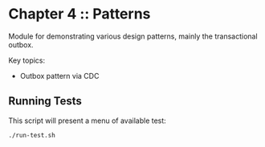 # Chapter 4 :: Patterns

Module for demonstrating various design patterns, mainly the transactional outbox.

Key topics:

- Outbox pattern via CDC

## Running Tests

This script will present a menu of available test:

    ./run-test.sh

